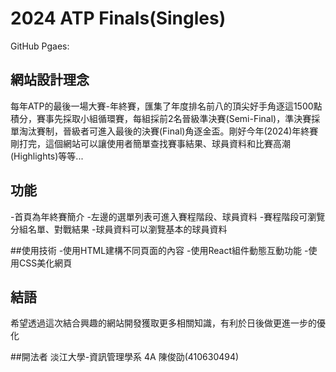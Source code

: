 # 2024 ATP Finals(Singles)
GitHub Pgaes:
## 網站設計理念
每年ATP的最後一場大賽-年終賽，匯集了年度排名前八的頂尖好手角逐這1500點積分，賽事先採取小組循環賽，每組採前2名晉級準決賽(Semi-Final)，準決賽採單淘汰賽制，晉級者可進入最後的決賽(Final)角逐金盃。剛好今年(2024)年終賽剛打完，這個網站可以讓使用者簡單查找賽事結果、球員資料和比賽高潮(Highlights)等等...

## 功能
-首頁為年終賽簡介
-左邊的選單列表可進入賽程階段、球員資料
-賽程階段可瀏覽分組名單、對戰結果
-球員資料可以瀏覽基本的球員資料

##使用技術
-使用HTML建構不同頁面的內容
-使用React組件動態互動功能
-使用CSS美化網頁

## 結語
希望透過這次結合興趣的網站開發獲取更多相關知識，有利於日後做更進一步的優化

##開法者
淡江大學-資訊管理學系 4A 陳俊劭(410630494)
